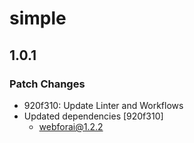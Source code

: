 # simple

## 1.0.1

### Patch Changes

- 920f310: Update Linter and Workflows
- Updated dependencies [920f310]
  - webforai@1.2.2
